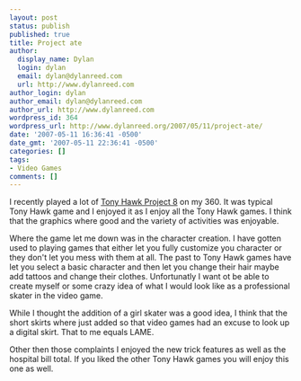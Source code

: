 ```yaml
---
layout: post
status: publish
published: true
title: Project ate
author:
  display_name: Dylan
  login: dylan
  email: dylan@dylanreed.com
  url: http://www.dylanreed.com
author_login: dylan
author_email: dylan@dylanreed.com
author_url: http://www.dylanreed.com
wordpress_id: 364
wordpress_url: http://www.dylanreed.org/2007/05/11/project-ate/
date: '2007-05-11 16:36:41 -0500'
date_gmt: '2007-05-11 22:36:41 -0500'
categories: []
tags:
- Video Games
comments: []
---
```

<p>I recently played a lot of <a href="http://www.amazon.com/Activision-Tony-Hawks-Project-8/dp/B000G7X0BS/ref=pd_bbs_sr_1/102-8250286-5176102?ie=UTF8&s=videogames&qid=1178491007&sr=1-1">Tony Hawk Project 8</a> on my 360. It was typical Tony Hawk game and I enjoyed it as I enjoy all the Tony Hawk games. I think that the graphics where good and the variety of activities was enjoyable.</p>
<p>Where the game let me down was in the character creation. I have gotten used to playing games that either let you fully customize you character or they don't let you mess with them at all. The past to Tony Hawk games have let you select a basic character and then let you change their hair maybe add tattoos and change their clothes. Unfortunatly I want ot be able to create myself or some crazy idea of what I would look like as a professional skater in the video game.</p>
<p>While I thought the addition of a girl skater was a good idea, I think that the short skirts where just added so that video games had an excuse to look up a digital skirt. That to me equals LAME.</p>
<p>Other then those complaints I enjoyed the new trick features as well as the hospital bill total. If you liked the other Tony Hawk games you will enjoy this one as well.</p>
